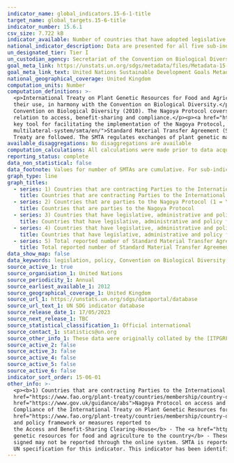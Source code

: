 ```yaml
---
indicator_name: global_indicators.15-6-1-title
target_name: global_targets.15-6-title
indicator_number: 15.6.1
csv_size: 7.722 kB
indicator_available: Number of countries that have adopted legislative, administrative and policy frameworks to ensure fair and equitable sharing of benefits
national_indicator_description: Data are presented for all five sub-indicators.
un_designated_tier: Tier I
un_custodian_agency: Secretariat of the Convention on Biological Diversity (CBD)
goal_meta_link: https://unstats.un.org/sdgs/metadata/files/Metadata-15-06-01.pdf
goal_meta_link_text: United Nations Sustainable Development Goals Metadata (PDF 215 KB)
national_geographical_coverage: United Kingdom
computation_units: Number
computation_definitions: >-
  <p>International Treaty on Plant Genetic Resources for Food and Agriculture (PGRFA) - The objectives of the International Treaty are the conservation and sustainable use of plant genetic resources for food and agriculture and the fair and equitable sharing of the benefits arising out of
  their use, in harmony with the Convention on Biological Diversity.</p><p><a href="https://www.cbd.int/abs/text/">Nagoya Protocol</a> - Short for the Nagoya Protocol on Access to Genetic Resources and the Fair and Equitable Sharing of Benefits Arising from their Utilization to the
  Convention on Biological Diversity (2010). The Nagoya Protocol covers genetic resources and traditional knowledge associated with genetic resources. It also covers the benefits arising from their utilization by setting out core obligations for its contracting Parties to take measures in
  relation to access, benefit-sharing and compliance.</p><p><a href="https://absch.cbd.int">Access and Benefit-Sharing (ABS) Clearing House</a> - A platform for exchanging information on access and benefit-sharing was established by Article 14 of the Protocol. The ABS Clearing-House is a
  key tool for facilitating the implementation of the Nagoya Protocol, by enhancing legal certainty and transparency on procedures for access, and for monitoring the utilization of genetic resources along the value chain.</p><p><a href="https://www.fao.org/plant-treaty/areas-of-work/the-
  multilateral-system/smta/en/">Standard Material Transfer Agreement (SMTA)</a> - A standard contract for the transfer of plant and genetic material included in the Multilateral System. The contract sets out terms and conditions that ensure that the relevant provisions of the International
  Treaty are followed. The SMTA regulates exchanges of plant genetic material, prevents their misuse, and ensures that any commercial benefits that arise are fairly and equitably shared.</p>
available_disaggregations: No disaggregations are available
computation_calculations: All calculations were made prior to data acquisition. Therefore, all sourced data is in the final form required by the UN, and no additional calculations were performed.
reporting_status: complete
data_non_statistical: false
data_footnote: Values for number of SMTAs are cumulative. For sub-indicators 1-4, 0 = NO and 1 = YES.
graph_type: line
graph_titles:
  - series: 1) Countries that are contracting Parties to the International Treaty on Plant Genetic Resources for Food and Agriculture (PGRFA) (1 = YES, 0 = NO)
    title: Countries that are contracting Parties to the International Treaty on Plant Genetic Resources for Food and Agriculture
  - series: 2) Countries that are parties to the Nagoya Protocol (1 = YES, 0 = NO)
    title: Countries that are parties to the Nagoya Protocol
  - series: 3) Countries that have legislative, administrative and policy framework or measures reported through the Online Reporting System on Compliance of the International Treaty on Plant Genetic Resources for Food and Agriculture (PGRFA) (1 = YES, 0 = NO)
    title: Countries that have legislative, administrative and policy framework or measures reported through the Online Reporting System on Compliance of the International Treaty on Plant Genetic Resources for Food and Agriculture
  - series: 4) Countries that have legislative, administrative and policy framework or measures reported to the Access and Benefit-Sharing Clearing-House (1 = YES, 0 = NO)
    title: Countries that have legislative, administrative and policy framework or measures reported to the Access and Benefit-Sharing Clearing-House
  - series: 5) Total reported number of Standard Material Transfer Agreements (SMTAs) transferring plant genetic resources for food and agriculture to the UK
    title: Total reported number of Standard Material Transfer Agreements (SMTAs) transferring plant genetic resources for food and agriculture to the UK
data_show_map: false
data_keywords: legislation, policy, Convention on Biological Diversity, FAO, plants, biodiversity
source_active_1: true
source_organisation_1: United Nations
source_periodicity_1: Annual
source_earliest_available_1: 2012
source_geographical_coverage_1: United Kingdom
source_url_1: https://unstats.un.org/sdgs/dataportal/database
source_url_text_1: UN SDG indicator database
source_release_date_1: 17/05/2023
source_next_release_1: TBC
source_statistical_classification_1: Official international
source_contact_1: statistics@un.org
source_other_info_1: These data were originally collated by the [ITPGRFA Secretariat](http://www.fao.org/plant-treaty/areas-of-work/compliance/compliance-reports/en/)
source_active_2: false
source_active_3: false
source_active_4: false
source_active_5: false
source_active_6: false
indicator_sort_order: 15-06-01
other_info: >-
  <p><b>1) Countries that are contracting Parties to the International Treaty on Plant Genetic Resources for Food and Agriculture (PGRFA)</b> - The United Kingdom is a contracting party to the <a 
  href="https://www.fao.org/plant-treaty/countries/membership/country-details/en/c/359402/?iso3=GBR">International Treaty on PGRFA</a></p><p><b>2) Countries that are parties to the Nagoya Protocol</b> - The United Kingdom is party to the Nagoya Protocol. The <a
  href="https://www.gov.uk/guidance/abs">Nagoya Protocol on access and benefit sharing</a> was entered into force for the United Kingdom in May 2016.</p><p><b>3) Countries that have legislative, administrative and policy framework or measures reported through the Online Reporting System on
  Compliance of the International Treaty on Plant Genetic Resources for Food and Agriculture (PGRFA )</b> - The United Kingdom reports its legislative, administrative and policy framework through the Online Reporting System. See Article 4 of the <a 
  href="https://www.fao.org/plant-treaty/countries/membership/country-details/en/c/359402/?iso3=GBR">UK report on the implementation of the International Treaty on Plant Genetic Resources for Food and Agriculture (ITPGRFA)</a></p><p><b>4) Countries that have legislative, administrative 
  and policy framework or measures reported to
  the Access and Benefit-Sharing Clearing-House</b> - The <a href="https://absch.cbd.int/countries/GB">UK has reported measures to the Access and Benefit-Sharing Clearing-House</a></p><p><b>5) Total reported number of Standard Material Transfer Agreements (SMTAs) transferring plant
  genetic resources for food and agriculture to the country</b> - These data give the number of Standard Material Transfer Agreements (SMTAs) reported through the online system of the International Treaty (Easy-SMTA). The true number of SMTA issued (signed) could be higher, as some SMTAs
  signed may not be reported through the online system. SMTA is reported by users, not by a government focal point. Users have a two-year period for reporting their SMTAs. The number reported for a specific year may therefore change during the following two years.</p><p> Data follows the
  UN specification for this indicator. This indicator has been identified in collaboration with topic experts.
---
```

 
